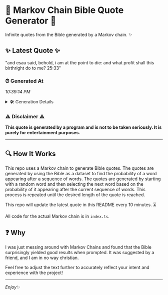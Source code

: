# 📖 Markov Chain Bible Quote Generator 📖

Infinite quotes from the Bible generated by a Markov chain. ✨

## ✨ Latest Quote ✨
"and esau said, behold, i am at the point to die: and what profit shall this birthright do to me? 25:33"

### ⏰ Generated At
*10:39:14 PM*

<details>
    <summary>🛠️ Generation Details</summary>
    <p>
        <strong>🌱 Seed:</strong> and<br>
        <strong>🔄 Iterations:</strong> 20<br>
        <strong>📜 Context History:</strong><br>[ and ]: esau<br>[ and, esau ]: said,<br>[ and, esau, said, ]: behold,<br>[ and, esau, said,, behold, ]: i<br>[ and, esau, said,, behold,, i ]: am<br>[ and, esau, said,, behold,, i, am ]: at<br>[ esau, said,, behold,, i, am, at ]: the<br>[ said,, behold,, i, am, at, the ]: point<br>[ behold,, i, am, at, the, point ]: to<br>[ i, am, at, the, point, to ]: die:<br>[ am, at, the, point, to, die: ]: and<br>[ at, the, point, to, die:, and ]: what<br>[ the, point, to, die:, and, what ]: profit<br>[ point, to, die:, and, what, profit ]: shall<br>[ to, die:, and, what, profit, shall ]: this<br>[ die:, and, what, profit, shall, this ]: birthright<br>[ and, what, profit, shall, this, birthright ]: do<br>[ what, profit, shall, this, birthright, do ]: to<br>[ profit, shall, this, birthright, do, to ]: me?<br>[ shall, this, birthright, do, to, me? ]: 25:33<br>
    </p>
</details>

### ⚠️ Disclaimer ⚠️
**This quote is generated by a program and is not to be taken seriously. It is purely for entertainment purposes.**

---

## 🔍 How It Works

This repo uses a Markov chain to generate Bible quotes. The quotes are generated by using the Bible as a dataset to find the probability of a word appearing after a sequence of words. The quotes are generated by starting with a random word and then selecting the next word based on the probability of it appearing after the current sequence of words. This process is repeated until the desired length of the quote is reached.

This repo will update the latest quote in this README every 10 minutes. ⏳

All code for the actual Markov chain is in `index.ts`.

## ❓ Why

I was just messing around with Markov Chains and found that the Bible surprisingly yielded good results when prompted. 
It was suggested by a friend, and I am in no way christian.

Feel free to adjust the text further to accurately reflect your intent and experience with the project!

---

*Enjoy*✨
